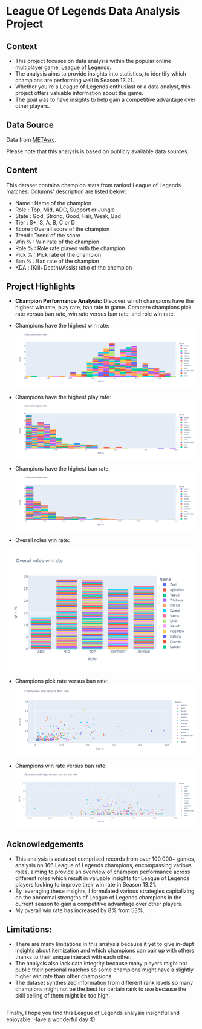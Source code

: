 # League Of Legends Data Analysis Project

## Context

* This project focuses on data analysis within the popular online multiplayer game, League of Legends. 
* The analysis aims to provide insights into statistics, to identify which champions are performing well in Season 13.21. 
* Whether you're a League of Legends enthusiast or a data analyst, this project offers valuable information about the game.
* The goal was to have insights to help gain a competitive advantage over other players.

## Data Source

Data from [METAsrc](https://www.metasrc.com/lol/stats).

Please note that this analysis is based on publicly available data sources.

## Content

This dataset contains champion stats from ranked League of Legends matches.
Columns' description are listed below:
* Name : Name of the champion
* Role : Top, Mid, ADC, Support or Jungle
* State : God, Strong, Good, Fair, Weak, Bad
* Tier : S+, S, A, B, C or D
* Score : Overall score of the champion
* Trend : Trend of the score
* Win % : Win rate of the champion
* Role % : Role rate played with the champion
* Pick % : Pick rate of the champion
* Ban % : Ban rate of the champion
* KDA : (Kill+Death)/Assist ratio of the champion

## Project Highlights

- **Champion Performance Analysis:** Discover which champions have the highest win rate, play rate, ban rate in game. Compare champions pick rate versus ban rate, win rate versus ban rate, and role win rate.

* Champions have the highest win rate:
![](Cwr.png)

* Champions have the highest play rate:
![](Cpr.png)

* Champions have the highest ban rate:
![](Cbr.png)

* Overall roles win rate:

![](orw.png)

* Champions pick rate versus ban rate:
![](Cprvsbr.png)

* Champions win rate versus ban rate:
![](cwhwralbr.png)


## Acknowledgements

* This analysis is adataset comprised records from over 100,000+ games, analysis on 166 League of Legends champions, encompassing various roles, aiming to provide an overview of champion performance across different roles which result in valuable insights for League of Legends players looking to improve their win rate in Season 13.21.
* By leveraging these insights, I formulated various strategies capitalizing on the abnormal strengths of League of Legends champions in the current season to gain a competitive advantage over other players.
* My overall win rate has increased by 8% from 53%.

## Limitations:
* There are many limitations in this analysis because it yet to give in-dept insights about itemization and which champions can pair up with others thanks to their unique interact with each other.
* The analysis also lack data integrity because many players might not public their personal matches so some champions might have a slightly higher win rate than other champsions.
* The dataset synthesized information from different rank levels so many champions might not be the best for certain rank to use because the skill ceiling of them might be too high.


##
Finally, I hope you find this League of Legends analysis insightful and enjoyable. Have a wonderful day :D
